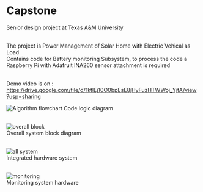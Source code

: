 # Capstone
Senior design project at Texas A&amp;M University

<br/>The project is Power Management of Solar Home with Electric Vehical as Load
<br/> Contains code for Battery monitoring Subsystem, to process the code a Raspberry Pi with Adafruit INA260 sensor attachment is required

<br/>Demo video is on : https://drive.google.com/file/d/1ktlEj10O0bpEsE8jHyFuzHTWWoj_YjtA/view?usp=sharing

![Algorithm flowchart](https://user-images.githubusercontent.com/98476895/188728023-193f8e73-f535-4c23-8602-f33c042d1e49.png)
Code logic diagram

<br/>![overall block](https://user-images.githubusercontent.com/98476895/234091245-fde110b5-4fe7-40c6-9d6b-83f0a35b87d2.JPG)
<br/>Overall system block diagram

<br/>![all system](https://user-images.githubusercontent.com/98476895/234091372-26ddcf9c-8420-4a3c-806e-11fbc8235588.JPG)
<br/>Integrated hardware system 

<br/>![monitoring](https://user-images.githubusercontent.com/98476895/234091572-21bd89fa-5bd7-4123-82c6-6869c3a46558.JPG)
<br/>Monitoring system hardware
